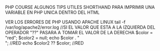 PHP COURSE
ALGUNOS TIPS UTILES
SHORTHAND PARA IMPRIMIR UNA VARIABLE EN PHP UNICA DENTRO DEL HTML

<?= $variable?;>
VER LOS ERRORES DE PHP USANDO APACHE LINUX
tail -f /var/log/apache2/error.log
//SI EL VALOR QUE ESTA A LA IZQUIERDA DEL OPERADOR "??" PASARA A TOMAR EL VALOR DE LA DERECHA
$color = "red";
$color2 = null;
echo $color . "</br>"; //RED
echo $color2 ?? $color; //RED
